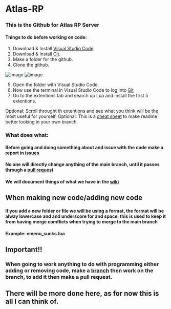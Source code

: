 # Atlas-RP
### This is the Github for Atlas RP Server

#### Things to do before working on code:

1. Download & Install [Visual Studio Code](https://code.visualstudio.com).
2. Download & Install [Git](https://gitforwindows.org).
3. Make a folder for the github.
4. Clone the github.

![image](https://github.com/yairme/Atlas-RP/assets/35409296/c01b6994-5915-4a24-bd09-854ade5119a0)
![image](https://github.com/yairme/Atlas-RP/assets/35409296/d8aa6772-0682-4e93-bf47-5100cd82d602)

5. Open the folder with Visual Studio Code.
6. Now use the terminal in Visual Studio Code to log into [Git](https://git-scm.com/book/en/v2/Getting-Started-First-Time-Git-Setup)
7. Go to the extentions tab and search up Lua and install the first 5 extentions.
   
Optional: Scroll throught th extentions and see what you think will be the most useful for yourself.
Optional: This is a [cheat sheet](https://github.com/adam-p/markdown-here/wiki/Markdown-Cheatsheet) to make readme better looking in your own branch.

### What does what:

#### Before going and doing something about and issue with the code make a report in [issues](https://github.com/yairme/Atlas-RP/issues)
#### No one will directly change anything of the main branch, until it passes through a [pull request](https://github.com/yairme/Atlas-RP/pulls)
#### We will document things of what we have in the [wiki](https://github.com/yairme/Atlas-RP/wiki)

## When making new code/adding new code

#### If you add a new folder or file we will be using a format, the format will be alway lowercase and and underscore for and space, this is used to keep it from having merge comflicts when trying to merge to the main branch 
#### Example: emenu_sucks.lua

## Important!!

### When going to work anything to do with programming either adding or removing code, make a [branch](https://github.com/yairme/Atlas-RP/branches) then work on the branch, to add it then make a pull request.

## There will be more done here, as for now this is all I can think of.
